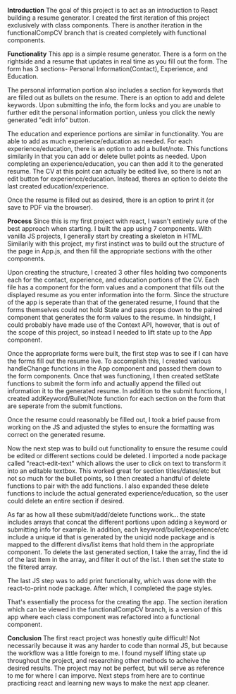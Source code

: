 **Introduction**
The goal of this project is to act as an introduction to React building a resume generator. I created the first iteration of this project exclusively with class components. There is another iteration in the functionalCompCV branch that is created completely with functional components. 

**Functionality**
This app is a simple resume generator. There is a form on the rightside and a resume that updates in real time as you fill out the form. 
The form has 3 sections- Personal Information(Contact), Experience, and Education. 

The personal information portion also includes a section for keywords that are filled out as bullets on the resume. There is an option to add and delete keywords. Upon submitting the info, the form locks and you are unable to further edit the personal information portion, unless you click the newly generated "edit info" button.

The education and experience portions are similar in functionality. You are able to add as much experience/education as needed. For each experience/education, there is an option to add a bullet/note. This functions similarily in that you can add or delete bullet points as needed. Upon completing an experience/education, you can then add it to the generated resume. The CV at this point can actually be edited live, so there is not an edit button for experience/education. Instead, theres an option to delete the last created education/experience.

Once the resume is filled out as desired, there is an option to print it (or save to PDF via the browser).

**Process**
Since this is my first project with react, I wasn't entirely sure of the best approach when starting. I built the app using 7 components. With vanilla JS projects, I generally start by creating a skeleton in HTML. Similarily with this project, my first instinct was to build out the structure of the page in App.js, and then fill the appropriate sections with the other components.

Upon creating the structure, I created 3 other files holding two components each for the contact, experience, and education portions of the CV. Each file has a component for the form values and a component that fills out the displayed resume as you enter information into the form. Since the structure of the app is seperate than that of the generated resume, I found that the forms themselves could not hold State and pass props down to the paired component that generates the form values to the resume. In hindsight, I could probably have made use of the Context API, however, that is out of the scope of this project, so instead I needed to lift state up to the App component. 

Once the appropriate forms were built, the first step was to see if I can have the forms fill out the resume live. To accomplish this, I created various handleChange functions in the App component and passed them down to the form components. Once that was functioning, I then created setState functions to submit the form info and actually append the filled out information it to the generated resume. In addition to the submit functions, I created addKeyword/Bullet/Note function for each section on the form that are seperate from the submit functions. 

Once the resume could reasonably be filled out, I took a brief pause from working on the JS and adjusted the styles to ensure the formatting was correct on the generated resume. 

Now the next step was to build out functionality to ensure the resume could be edited or different sections could be deleted. I imported a node package called "react-edit-text" which allows the user to click on text to transform it into an editable textbox. This worked great for section titles/dates/etc but not so much for the bullet points, so I then created a handful of delete functions to pair with the add functions. I also expanded these delete functions to include the actual generated experience/education, so the user could delete an entire section if desired. 

As far as how all these submit/add/delete functions work... the state includes arrays that concat the different portions upon adding a keyword or submitting info for example. In addition, each keyword/bullet/experience/etc include a unique id that is generated by the uniqid node package and is mapped to the different divs/list items that hold them in the appropriate component. To delete the last generated section, I take the array, find the id of the last item in the array, and filter it out of the list. I then set the state to the filtered array. 

The last JS step was to add print functionality, which was done with the react-to-print node package. After which, I completed the page styles.

That's essentially the process for the creating the app. The section iteration which can be viewed in the functionalCompCV branch, is a version of this app where each class component was refactored into a functional component. 


**Conclusion**
The first react project was honestly quite difficult! Not necessarily because it was any harder to code than normal JS, but because the workflow was a little foreign to me. I found myself lifting state up throughout the project, and researching other methods to acheive the desired results. The project may not be perfect, but will serve as reference to me for where I can imporve. Next steps from here are to continue practicing react and learning new ways to make the next app cleaner. 